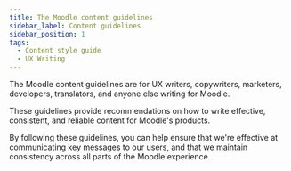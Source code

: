 ```yaml
---
title: The Moodle content guidelines
sidebar_label: Content guidelines
sidebar_position: 1
tags:
  - Content style guide
  - UX Writing
---
```


The Moodle content guidelines are for UX writers, copywriters, marketers, developers, translators, and anyone else writing for Moodle.

These guidelines provide recommendations on how to write effective, consistent, and reliable content for Moodle's products.

By following these guidelines, you can help ensure that we're effective at communicating key messages to our users, and that we maintain consistency across all parts of the Moodle experience.
